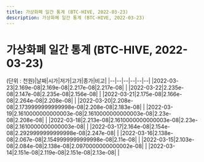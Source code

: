 ```yaml
---
title: 가상화폐 일간 통계 (BTC-HIVE, 2022-03-23)
description: 가상화폐 일간 통계 (BTC-HIVE, 2022-03-23)
---
```


가상화폐 일간 통계 (BTC-HIVE, 2022-03-23)
===

(단위 : 천원)|날짜|시가|저가|고가|종가|비고|
|--|--|--|--|--|--|
|2022-03-23|2.169e-08|2.169e-08|2.217e-08|2.217e-08|    |
|2022-03-22|2.235e-08|2.147e-08|2.235e-08|2.156e-08|    |
|2022-03-21|2.175e-08|2.166e-08|2.264e-08|2.208e-08|    |
|2022-03-20|2.208e-08|2.1739999999999998e-08|2.208e-08|2.183e-08|    |
|2022-03-19|2.1610000000000003e-08|2.1610000000000003e-08|2.23e-08|2.208e-08|    |
|2022-03-18|2.213e-08|2.1610000000000003e-08|2.23e-08|2.1610000000000003e-08|    |
|2022-03-17|2.164e-08|2.154e-08|2.2929999999999998e-08|2.247e-08|    |
|2022-03-16|2.138e-08|2.067e-08|2.1549999999999998e-08|2.11e-08|    |
|2022-03-15|2.103e-08|2.084e-08|2.138e-08|2.0970000000000002e-08|    |
|2022-03-14|2.151e-08|2.119e-08|2.151e-08|2.13e-08|    |
